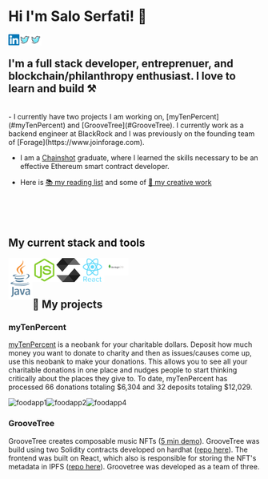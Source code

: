 # Hi I'm Salo Serfati! 👋

[<img align="left" alt="salomonserfati | LinkedIn" width="22px" src="./linkedin.svg" />][linkedin]
[<img align="left" alt="salomonserfati | Twitter" width="22px" src="./twitter.svg" />][twitter]
[<img align="left" alt="salomonserfati | Discord" width="22px" src="./twitter.svg" />][discord]
<br>

## I'm a full stack developer, entreprenuer, and blockchain/philanthropy enthusiast. I love to learn and build ⚒️

<br>
- I currently have two projects I am working on, [myTenPercent](#myTenPercent) and [GrooveTree](#GrooveTree). I currently work as a backend engineer at BlackRock and I was previously on the founding team of [Forage](https://www.joinforage.com). 

- I am a [Chainshot](https://www.chainshot.com/bootcamp) graduate, where I learned the skills necessary to be an effective Ethereum smart contract developer.  

- Here is [📚 my reading list](https://www.goodreads.com/review/list/141243083-salo-serfati?utf8=%E2%9C%93&utf8=%E2%9C%93&ref=nav_mybooks&shelf=read&view=covers&title=salo-serfati&per_page=infinite) and some of [🎨 my creative work]()

<br><br><br>

## My current stack and tools

<div>
  <img align="left" alt="java.js" width="48px" title="java.js" src="./java.svg" />
  <img align="left" alt="node.js" width="48px" title="node.js" src="./nodejs-original.svg" />
  <img align="left" alt="solidity" width="48px" height="48px" title="solidity" src="./solidity.svg" />
  <img align="left" alt="react" width="48px" title="react" src="./react-original-wordmark.svg" />
  <img align="left" alt="mongoDB" width="48px" title="react" src="./mongoDB.svg" />
</div>

<br>
<br>
<br>


## :pushpin: My projects

<h3>myTenPercent</h3>

[myTenPercent](https://mytenpercent.mailchimpsites.com/) is a neobank for your charitable dollars. Deposit how much money you want to donate to charity and then as issues/causes come up, use this neobank to make your donations. This allows you to see all your charitable donations in one place and nudges people to start thinking critically about the places they give to. To date, myTenPercent has processed 66 donations totaling $6,304 and 32 deposits totaling $12,029. 

<p>
  <a><img align="left" alt="foodapp1" title="foodapp5" src="./foodapp1.png" /></a>
  <a><img align="left" alt="foodapp2" title="foodapp2" src="./foodapp2.png" /></a>
  <a><img align="left" alt="foodapp4" title="foodapp4" src="./foodapp4.png" /></a>
</p> 

&nbsp;

<h3>GrooveTree</h3>

GrooveTree creates composable music NFTs ([5 min demo](https://www.loom.com/share/c4b7ce1967cb47fb9d7817e28e78a9ce)). GrooveTree was build using two Solidity contracts developed on hardhat ([repo here](https://github.com/gerantonyk/groovetree-hardhat)). The frontend was built on React, which also is responsible for storing the NFT's metadata in IPFS ([repo here](https://github.com/mugungalabz/groovetree)). Groovetree was developed as a team of three.  


[linkedin]: https://www.linkedin.com/in/salomon-serfati-8ba836112/
[twitter]:https://twitter.com/salomonserfati
[discord]: Salo#0938

<!---
salo1serfati/salo1serfati is a ✨ special ✨ repository because its `README.md` (this file) appears on your GitHub profile.
You can click the Preview link to take a look at your changes.
--->
